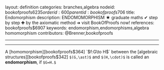 layout: definition
categories: branches,algebra
nodeid: bookofproofs$6235
orderid: 600
parentid: bookofproofs$706
title: Endomorphism
description: ENDOMOMORPHISM ★ graduate maths ✔ step by step ✚ by the axiomatic method ➜ visit BookOfProofs now!
references: bookofproofs$6907
keywords: endomorphism,endomorphisms,algebra homomorphism
contributors: @Brenner,bookofproofs

---


---

A [homomorphism][bookofproofs$364] `$f:G\to H$` between the [algebraic structures][bookofproofs$342] `$(G,\ast)$` and `$(H,\cdot)$` is called an **endomorphism**, if `$G=H.$`
